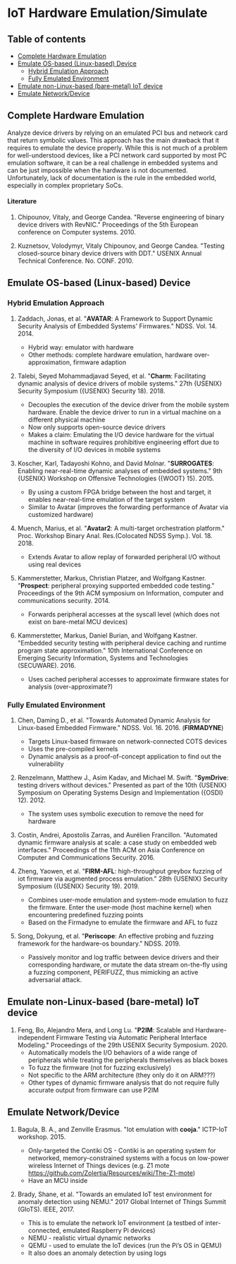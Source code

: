 # IoT Hardware Emulation/Simulate
## Table of contents
- [Complete Hardware Emulation](#complete-hardware-emulation)
- [Emulate OS-based (Linux-based) Device](#emulate-OS-based-(Linux-based)-device)
	- [Hybrid Emulation Approach](#hybrid-emulation-approach)
	- [Fully Emulated Environment](#fully-emulated-environment)
- [Emulate non-Linux-based (bare-metal) IoT device](#emulate-non-Linux-based-(bare-metal)-IoT-device)
- [Emulate Network/Device](#emulate-network/device)


## Complete Hardware Emulation
Analyze device drivers by relying on an emulated PCI bus and network card that return symbolic values.
This approach has the main drawback that it requires to emulate the device properly. While this is not much of a problem for well-understood devices, like a PCI network card supported by most PC emulation software, it can be a real challenge in embedded systems and can be just impossible when the hardware is not documented. Unfortunately, lack of documentation is the rule in the embedded world, especially in complex proprietary SoCs.

#### Literature
1. Chipounov, Vitaly, and George Candea. "Reverse engineering of binary device drivers with RevNIC." Proceedings of the 5th European conference on Computer systems. 2010.

2. Kuznetsov, Volodymyr, Vitaly Chipounov, and George Candea. "Testing closed-source binary device drivers with DDT." USENIX Annual Technical Conference. No. CONF. 2010.


## Emulate OS-based (Linux-based) Device
### Hybrid Emulation Approach
1. Zaddach, Jonas, et al. "**AVATAR**: A Framework to Support Dynamic Security Analysis of Embedded Systems' Firmwares." NDSS. Vol. 14. 2014.
	- Hybrid way: emulator with hardware
	- Other methods: complete hardware emulation, hardware over-approximation, firmware adaption  

2. Talebi, Seyed Mohammadjavad Seyed, et al. "**Charm**: Facilitating dynamic analysis of device drivers of mobile systems." 27th {USENIX} Security Symposium ({USENIX} Security 18). 2018.
	- Decouples the execution of the device driver from the mobile system hardware. Enable the device driver to run in a virtual machine on a different physical machine
	- Now only supports open-source device drivers
	- Makes a claim: Emulating the I/O device hardware for the virtual machine in software requires prohibitive engineering effort due to the diversity of I/O devices in mobile systems

3. Koscher, Karl, Tadayoshi Kohno, and David Molnar. "**SURROGATES**: Enabling near-real-time dynamic analyses of embedded systems." 9th {USENIX} Workshop on Offensive Technologies ({WOOT} 15). 2015.
	- By using a custom FPGA bridge between the host and target, it enables near-real-time emulation of the target system
	- Similar to Avatar (improves the forwarding performance of Avatar via customized hardware)

4. Muench, Marius, et al. "**Avatar2**: A multi-target orchestration platform." Proc. Workshop Binary Anal. Res.(Colocated NDSS Symp.). Vol. 18. 2018.
	- Extends Avatar to allow replay of forwarded peripheral I/O without using real devices

5. Kammerstetter, Markus, Christian Platzer, and Wolfgang Kastner. "**Prospect**: peripheral proxying supported embedded code testing." Proceedings of the 9th ACM symposium on Information, computer and communications security. 2014.
	- Forwards peripheral accesses at the syscall level (which does not exist on bare-metal MCU devices)

6. Kammerstetter, Markus, Daniel Burian, and Wolfgang Kastner. "Embedded security testing with peripheral device caching and runtime program state approximation." 10th International Conference on Emerging Security Information, Systems and Technologies (SECUWARE). 2016.
	- Uses cached peripheral accesses to approximate firmware states for analysis (over-approximate?)

### Fully Emulated Environment
1. Chen, Daming D., et al. "Towards Automated Dynamic Analysis for Linux-based Embedded Firmware." NDSS. Vol. 16. 2016. (**FIRMADYNE**)
	- Targets Linux-based firmware on network-connected COTS devices
	- Uses the pre-compiled kernels
	- Dynamic analysis as a proof-of-concept application to find out the vulnerability

2. Renzelmann, Matthew J., Asim Kadav, and Michael M. Swift. "**SymDrive**: testing drivers without devices." Presented as part of the 10th {USENIX} Symposium on Operating Systems Design and Implementation ({OSDI} 12). 2012.
	- The system uses symbolic execution to remove the need for hardware

3. Costin, Andrei, Apostolis Zarras, and Aurélien Francillon. "Automated dynamic firmware analysis at scale: a case study on embedded web interfaces." Proceedings of the 11th ACM on Asia Conference on Computer and Communications Security. 2016.

4. Zheng, Yaowen, et al. "**FIRM-AFL**: high-throughput greybox fuzzing of iot firmware via augmented process emulation." 28th {USENIX} Security Symposium ({USENIX} Security 19). 2019.
	- Combines user-mode emulation and system-mode emulation to fuzz the firmware. Enter the user-mode (host machine kernel) when encountering predefined fuzzing points
	- Based on the Firmadyne to emulate the firmware and AFL to fuzz

5. Song, Dokyung, et al. "**Periscope**: An effective probing and fuzzing framework for the hardware-os boundary." NDSS. 2019.
	- Passively monitor and log traffic between device drivers and their corresponding hardware, or mutate the data stream on-the-fly using a fuzzing component, PERIFUZZ, thus mimicking an active adversarial attack.

## Emulate non-Linux-based (bare-metal) IoT device
1. Feng, Bo, Alejandro Mera, and Long Lu. "**P2IM**: Scalable and Hardware-independent Firmware Testing via Automatic Peripheral Interface Modeling." Proceedings of the 29th USENIX Security Symposium. 2020.
	- Automatically models the I/O behaviors of a wide range of peripherals while treating the peripherals themselves as black boxes
	- To fuzz the firmware (not for fuzzing exclusively)
	- Not specific to the ARM architecture (they only do it on ARM???)
	- Other types of dynamic firmware analysis that do not require fully accurate output from firmware can use P2IM


## Emulate Network/Device
1. Bagula, B. A., and Zenville Erasmus. "Iot emulation with **cooja**." ICTP-IoT workshop. 2015.
	- Only-targeted the Contiki OS - Contiki is an operating system for networked, memory-constrained systems with a focus on low-power wireless Internet of Things devices (e.g. Z1 mote https://github.com/Zolertia/Resources/wiki/The-Z1-mote)
	- Have an MCU inside

2. Brady, Shane, et al. "Towards an emulated IoT test environment for anomaly detection using NEMU." 2017 Global Internet of Things Summit (GIoTS). IEEE, 2017.
	- This is to emulate the network IoT environment (a testbed of inter-connected, emulated Raspberry Pi devices)
	- NEMU - realistic virtual dynamic networks
	- QEMU - used to emulate the IoT devices (run the Pi’s OS in QEMU)
	- It also does an anomaly detection by using logs



